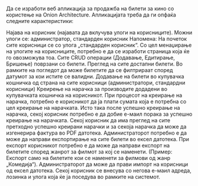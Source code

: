 Да се изработи веб апликација за продажба на билети за кино со користење на Onion Architecture. Апликацијата треба да ги опфаќа следните карактеристики:

Најава на корисник (најавата да вклучува улоги на корисниците). Можни улоги се: администратор, стандарден корисник
Напомена: На почеток сите корисници се со улога „стандарден корисник“. Со цел менаџирање на улогите на корисниците, потребно е да се изработи страница која ќе го овозможува тоа.
Сите CRUD операции (Додавање, Едитирање, Бришење) поврзани со билети.
Преглед на сите достапни билети. Во рамките на погледот да може билетите да се филтрираат според датумот за кои истите се валидни.
Додавање на билети во купувачка кошничка од страна на сите корисници (администратори, стандардни корисници)
Креирење на нарачка за производите додадени во купувачката кошничка на корисникот. При процесот на креирање на нарачка, потребно е корисникот да ја плати сумата која е потребна со цел креирање на нарачката. Исто така после успешно креирање на нарачка, секој корисник потребно е да добие е-маил порака за успешно креирање на нарачката.
Секој корисник да има преглед на сите претходно успешно креирани нарачки и за секоја нарачка да може да изгенерира фактура во PDF датотека.
Администраторот потребно е да може да направи експортирање на сите билети во ексел датотека. При експорт корисникот потребно е да може да направи експорт на билетите според жанрот за филмот за кој се наменети. (Пример: Експорт само на билетите кои се наменети за филмови од жанр „Комедија“).
Администраторот да може да прави импорт на корисници од ексел датотека. Секој корисник се внесува со негова е-маил адреда, лозинка и улога која ќе ја поседува во рамките на системот.
